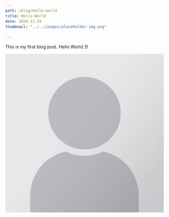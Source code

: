 ```yaml
---
path: /blog/hello-world
title: Hello World
date: 2020-12-29
thumbnail: "../../images/placeholder-img.png"

---
```


This is my first blog post. Hello World 3!

![Placeholder](../../images/placeholder-img.png)
